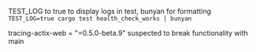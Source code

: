TEST_LOG to true to display logs in test, bunyan for formatting
```TEST_LOG=true cargo test health_check_works | bunyan```

tracing-actix-web = "=0.5.0-beta.9" suspected to break functionality with main
